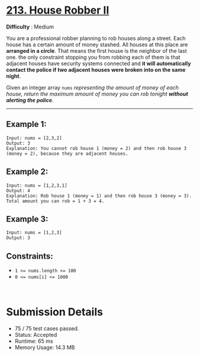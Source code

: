 # [213. House Robber II](https://leetcode.com/problems/house-robber-ii/)

**Difficulty** : Medium

You are a professional robber planning to rob houses along a street. Each house has a certain amount of money stashed. All houses at this place are __arranged in a circle__. That means the first house is the neighbor of the last one.  the only constraint stopping you from robbing each of them is that adjacent houses have security systems connected and __it will automatically contact the police if two adjacent houses were broken into on the same night__.

Given an integer array `nums` _representing the amount of money of each house, return the maximum amount of money you can rob tonight __without alerting the police___.

---

## Example 1:

```
Input: nums = [2,3,2]
Output: 3
Explanation: You cannot rob house 1 (money = 2) and then rob house 3 (money = 2), because they are adjacent houses.

```

## Example 2:

```
Input: nums = [1,2,3,1]
Output: 4
Explanation: Rob house 1 (money = 1) and then rob house 3 (money = 3).
Total amount you can rob = 1 + 3 = 4.
```

## Example 3:

```
Input: nums = [1,2,3]
Output: 3
```

## Constraints:

* `1 <= nums.length <= 100`
* `0 <= nums[i] <= 1000`

<br>

# Submission Details

* 75 / 75 test cases passed.
* Status: Accepted
* Runtime: 65 ms
* Memory Usage: 14.3 MB
